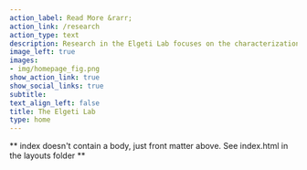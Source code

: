 ```yaml
---
action_label: Read More &rarr;
action_link: /research
action_type: text
description: Research in the Elgeti Lab focuses on the characterization of protein structure and dynamics using EPR spectroscopy. We develop spectroscopic and computational methods to advance the field and facilitate the development of more effective therapeutics with fewer side effects. In Spring 2023, the Elgeti Lab joined the Institute for Drug Discovery at the University of Leipzig Medical School and the University of Leipzig’s Institute for Medical Physics and Biophysics.
image_left: true
images:
- img/homepage_fig.png
show_action_link: true
show_social_links: true
subtitle: 
text_align_left: false
title: The Elgeti Lab
type: home
---
```


** index doesn't contain a body, just front matter above.
See index.html in the layouts folder **
